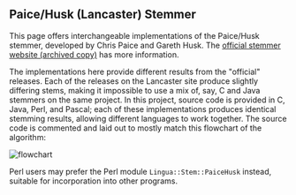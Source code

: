 Paice/Husk (Lancaster) Stemmer
------------------------------

This page offers interchangeable implementations of the Paice/Husk stemmer, developed by Chris Paice and Gareth Husk. The [official stemmer website (archived copy)](https://web.archive.org/web/20060822024855/http://www.comp.lancs.ac.uk:80/computing/research/stemming/Links/paice.htm) has more information.

The implementations here provide different results from the "official" releases. Each of the releases on the Lancaster site produce slightly differing stems, making it impossible to use a mix of, say, C and Java stemmers on the same project. In this project, source code is provided in C, Java, Perl, and Pascal; each of these implementations produces identical stemming results, allowing different languages to work together. The source code is commented and laid out to mostly match this flowchart of the algorithm:

![flowchart](https://web.archive.org/web/20060827050639/http://www.comp.lancs.ac.uk:80/computing/research/stemming/Files/paice.JPG)

Perl users may prefer the Perl module `Lingua::Stem::PaiceHusk` instead, suitable for incorporation into other programs.
